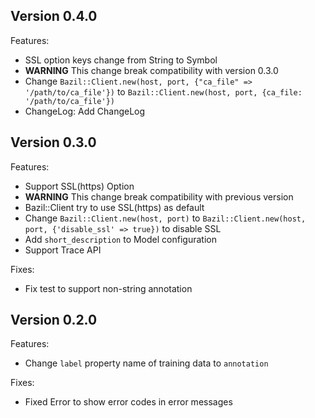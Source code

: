## Version 0.4.0 ##

Features:

- SSL option keys change from String to Symbol
 - __WARNING__ This change break compatibility with version 0.3.0
 - Change `Bazil::Client.new(host, port, {"ca_file" => '/path/to/ca_file'})` to `Bazil::Client.new(host, port, {ca_file: '/path/to/ca_file'})`
- ChangeLog: Add ChangeLog


## Version 0.3.0 ##

Features:

- Support SSL(https) Option
 - __WARNING__ This change break compatibility with previous version
 - Bazil::Client try to use SSL(https) as default
 - Change `Bazil::Client.new(host, port)` to `Bazil::Client.new(host, port, {'disable_ssl' => true})` to disable SSL
- Add `short_description` to Model configuration
- Support Trace API

Fixes:

- Fix test to support non-string annotation


## Version 0.2.0 ##

Features:

- Change `label` property name of training data to `annotation`

Fixes:

- Fixed Error to show error codes in error messages
